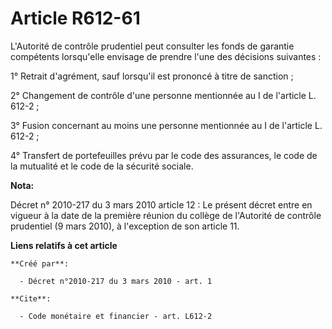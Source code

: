 # Article R612-61

L'Autorité de contrôle prudentiel peut consulter les fonds de garantie compétents lorsqu'elle envisage de prendre l'une des
décisions suivantes : 

1° Retrait d'agrément, sauf lorsqu'il est prononcé à titre de sanction ; 

2° Changement de contrôle d'une personne mentionnée au I de l'article L. 612-2 ;

3° Fusion concernant au moins une personne mentionnée au I de l'article L. 612-2 ; 

4° Transfert de portefeuilles prévu par le code des assurances, le code de la mutualité et le code de la sécurité sociale.

**Nota:**

Décret n° 2010-217 du 3 mars 2010 article 12 : Le présent décret entre en vigueur à la date de la première réunion du collège
de l'Autorité de contrôle prudentiel (9 mars 2010), à l'exception de son article 11.

**Liens relatifs à cet article**

	**Créé par**:

	  - Décret n°2010-217 du 3 mars 2010 - art. 1

	**Cite**:

	  - Code monétaire et financier - art. L612-2
